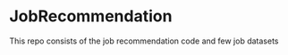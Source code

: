 # JobRecommendation        
This repo consists of the job recommendation code and few job datasets      
  
